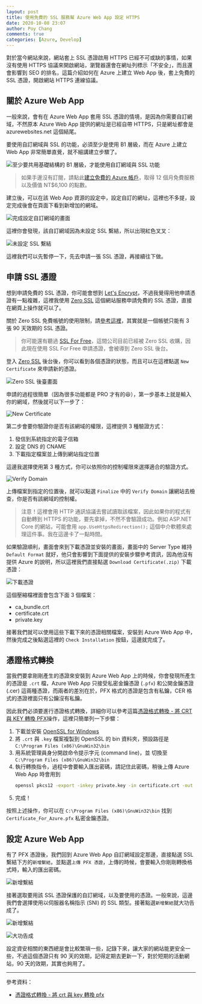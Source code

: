 ```yaml
---
layout: post
title: 使用免費的 SSL 服務幫 Azure Web App 設定 HTTPS
date: 2020-10-08 23:07
author: Poy Chang
comments: true
categories: [Azure, Develop]
---
```


對於當今網站來說，網站套上 SSL 憑證啟用 HTTPS 已經不可或缺的事情，如果沒有使用 HTTPS 協議來開啟網站，瀏覽器還會在網址列標示「不安全」，而且還會影響到 SEO 的排名，這篇介紹如何在 Azure 上建立 Web App 後，套上免費的 SSL 憑證，開啟網站 HTTPS 連線協議。

## 關於 Azure Web App

一般來說，會有在 Azure Web App 套用 SSL 憑證的情境，是因為你需要自訂網域，不然原本 Azure Web App 提供的網址是已經自帶 HTTPS，只是網址都會是 azurewebsites.net 這個結尾。

要使用自訂網域與 SSL 的功能，必須至少是使用 B1 層級，而在 Azure 上建立 Web App 非常簡單直覺，就不細講建立步驟了。

![至少要共用基礎結構的 B1 層級，才能使用自訂網域與 SSL 功能](https://i.imgur.com/cvf44dg.png)

>如果手邊沒有訂閱，請點此[建立免費的 Azure 帳戶](https://azure.microsoft.com/zh-tw/free/)，取得 12 個月免費服務以及價值 NT$6,100 的點數。

建立後，可以在該 Web App 資源的設定中，設定自訂的網址，這裡也不多提，設定完成後會在頁面下看到新增加的網域。

![完成設定自訂網域的畫面](https://i.imgur.com/KPQLbVj.png)

這裡你會發現，該自訂網域因為未設定 SSL 繫結，所以出現紅色叉叉：

![未設定 SSL 繫結](https://i.imgur.com/IZ0roAv.png)

這裡我們可以先暫停一下，先去申請一張 SSL 憑證，再接續往下做。

## 申請 SSL 憑證

想到申請免費的 SSL 憑證，你可能會想到 [Let's Encrypt](https://letsencrypt.org/zh-tw/)，不過我覺得用他申請憑證有一點複雜，這裡我使用 [Zero SSL](https://zerossl.com/) 這個網站服務申請免費的 SSL 憑證，直接在網頁上操作就可以了。

關於 Zero SSL 免費帳號的使用限制，請[參考這裡](https://zerossl.com/pricing/)，其實就是一個帳號只能有 3 張 90 天效期的 SSL 憑證。

>你可能還有聽過 [SSL For Free](https://www.sslforfree.com/)，這間公司目前已經被 Zero SSL 收購，因此現在使用 SSL For Free 申請憑證，會被導到 Zero SSL 後台。

登入 [Zero SSL](https://zerossl.com/) 後台後，你可以看到各個憑證的狀態，而且可以在這裡點選 `New Certificate` 來申請新的憑證。

![Zero SSL 後臺畫面](https://i.imgur.com/vMUNQtk.png)

申請的過程很簡單（因為很多功能都是 PRO 才有的😆），第一步基本上就是輸入你的網域，然後就可以下一步了：

![New Certificate](https://i.imgur.com/HhqZbga.png)

第二步會要你驗證你是否有該網域的權限，這裡提供 3 種驗證方式：

1. 發信到系統指定的電子信箱
2. 設定 DNS 的 CNAME
3. 下載指定檔案並上傳到網站指定位置

這邊我選擇使用第 3 種方式，你可以依照你的控制權限來選擇適合的驗證方式。

![Verify Domain](https://i.imgur.com/pAisiEu.png)

上傳檔案到指定的位置後，就可以點選 `Finalize` 中的 `Verify Domain` 讓網站去檢查，你是否有該網域的控制權。

>注意！這裡會用 HTTP 通訊協議去嘗試讀取該檔案，因此如果你的程式有自動轉到 HTTPS 的功能，要先拿掉，不然不會驗證成功。例如 ASP.NET Core 的網站，可能會用 `app.UseHttpsRedirection();` 這個中介軟體來處理這件事。我在這邊卡了一點時間。

如果驗證順利，畫面會來到下載憑證並安裝的畫面，畫面中的 Server Type 維持 `Default Format` 就好，他只會影響到下面提供的安裝步驟參考資訊，因為他沒有提供 Azure 的說明，所以這裡我們直接點選 `Download Certificate(.zip)` 下載憑證：

![下載憑證](https://i.imgur.com/YUmImRd.png)

這個壓縮檔裡面會包含下面 3 個檔案：

- ca_bundle.crt
- certificate.crt
- private.key

接著我們就可以使用這些下載下來的憑證相關檔案，安裝到 Azure Web App 中，然後完成之後點選這裡的 `Check Installation` 按鈕，這邊就完成了。

## 憑證格式轉換

當我們要拿剛剛產生的憑證來安裝到 Azure Web App 上的時候，你會發現所產生的憑證是 `.crt` 檔，Azure Web App 只接受私密金鑰憑證 (`.pfx`) 和公開金鑰憑證 (.cer) 這兩種憑證，而兩者的差別在於，PFX 格式的憑證是包含有私鑰，CER 格式的憑證裡面只有公鑰沒有私鑰。

因此我們必須要進行憑證格式轉換，詳細你可以參考這篇[憑證格式轉換 - 將 CRT 與 KEY 轉換 PFX](http://dog0416.blogspot.com/2017/08/opensslwindows-crt-key-pfx.html)操作，這裡只簡單列一下步驟：

1. 下載並安裝 [OpenSSL for Windows](http://gnuwin32.sourceforge.net/packages/openssl.htm)
2. 將 `.crt` 與 `.key` 檔案複製到 OpenSSL 的 bin 資料夾，預設路徑是 `C:\Program Files (x86)\GnuWin32\bin`
3. 用系統管理員身分開啟命令提示字元 (command line)，並 切換至 `C:\Program Files (x86)\GnuWin32\bin`
4. 執行轉換指令，過程中會要輸入匯出密碼，請記住此密碼，稍後上傳 Azure Web App 時會用到
    ```bash
    openssl pkcs12 -export -inkey private.key -in certificate.crt -out Certificate_For_Azure.pfx
    ```
5. 完成！

按照上述操作，你可以在 `C:\Program Files (x86)\GnuWin32\bin` 找到 `Certificate_For_Azure.pfx` 私密金鑰憑證。

## 設定 Azure Web App

有了 PFX 憑證後，我們回到 Azure Web App 自訂網域設定那邊，直接點選 SSL 繫結下方的`新增繫結`，並點選`上傳 PFX 憑證`，上傳的時候，會要輸入你剛剛轉換格式時，輸入的匯出密碼。

![新增繫結](https://i.imgur.com/cHDdIDi.png)

接著選取要用該 SSL 憑證保護的自訂網域，以及要使用的憑證。一般來說，這邊我們會選擇使用以伺服器名稱指示 (SNI) 的 SSL 類型。接著點選`新增繫結`就大功告成了。

![新增繫結](https://i.imgur.com/jAosjpB.png)

![大功告成](https://i.imgur.com/z8G3npZ.png)

設定資安相關的東西總是會比較繁瑣一些，記錄下來，讓大家的網站能更安全一些，不過這個憑證只有 90 天的效期，記得定期去更新一下，對於短期的活動網站，90 天的效期，其實也夠用了。

----------

參考資料：

* [憑證格式轉換 - 將 crt 與 key 轉換 pfx](http://dog0416.blogspot.com/2017/08/opensslwindows-crt-key-pfx.html)


